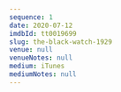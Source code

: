 ```yaml
---
sequence: 1
date: 2020-07-12
imdbId: tt0019699
slug: the-black-watch-1929
venue: null
venueNotes: null
medium: iTunes
mediumNotes: null
---
```


